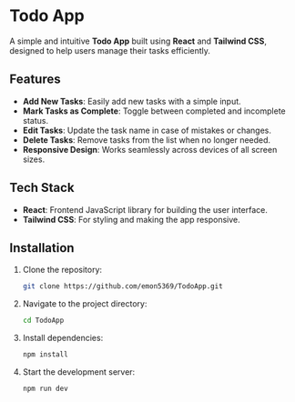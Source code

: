 # Todo App

A simple and intuitive **Todo App** built using **React** and **Tailwind CSS**, designed to help users manage their tasks efficiently.

## Features

- **Add New Tasks**: Easily add new tasks with a simple input.
- **Mark Tasks as Complete**: Toggle between completed and incomplete status.
- **Edit Tasks**: Update the task name in case of mistakes or changes.
- **Delete Tasks**: Remove tasks from the list when no longer needed.
- **Responsive Design**: Works seamlessly across devices of all screen sizes.
  
## Tech Stack

- **React**: Frontend JavaScript library for building the user interface.
- **Tailwind CSS**: For styling and making the app responsive.
  
## Installation

1. Clone the repository:
   ```bash
   git clone https://github.com/emon5369/TodoApp.git
   ```
2. Navigate to the project directory:
   ```bash
   cd TodoApp
   ```
3. Install dependencies:
   ```bash
   npm install
   ```
4. Start the development server:
   ```bash
   npm run dev
   ```
